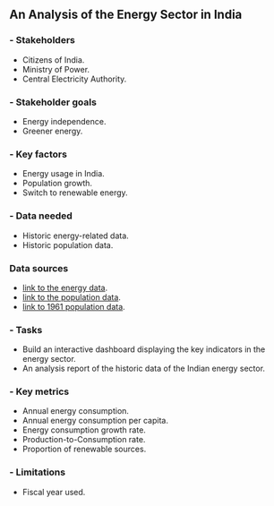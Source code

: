 ## **An Analysis of the Energy Sector in India**

### - Stakeholders

* Citizens of India.
* Ministry of Power.
* Central Electricity Authority.


### - Stakeholder goals 

* Energy independence.
* Greener energy.


### - Key factors

* Energy usage in India.
* Population growth.
* Switch to renewable energy.


### - Data needed

* Historic energy-related data.
* Historic population data.


### Data sources

* [link to the energy data](https://cea.nic.in/wp-content/uploads/pdm/2020/12/growth_2020.pdf).
* [link to the population data](https://data.worldbank.org/indicator/SP.POP.GROW?end=2020&locations=IN&start=1961).
* [link to 1961 population data](https://web.archive.org/web/20081219073658/http://indiabudget.nic.in/es2006-07/chapt2007/tab97.pdf).


### - Tasks

* Build an interactive dashboard displaying the key indicators in the energy sector.
* An analysis report of the historic data of the Indian energy sector.


### - Key metrics

* Annual energy consumption.
* Annual energy consumption per capita.
* Energy consumption growth rate.
* Production-to-Consumption rate.
* Proportion of renewable sources.


### - Limitations

* Fiscal year used.

